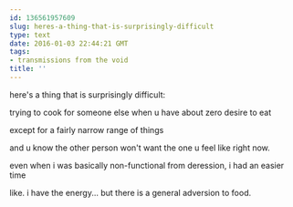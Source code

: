 ```yaml
---
id: 136561957609
slug: heres-a-thing-that-is-surprisingly-difficult
type: text
date: 2016-01-03 22:44:21 GMT
tags:
- transmissions from the void
title: ''
---
```


here's a thing that is surprisingly difficult:

trying to cook for someone else when u have about zero desire to eat

except for a fairly narrow range of things

and u know the other person won't want the one u feel like right now.

even when i was basically non-functional from deression, i had an easier time

like. i have the energy... but there is a general adversion to food.